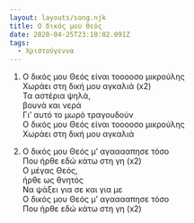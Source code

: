 ```yaml
---
layout: layouts/song.njk
title: Ο δικός μου Θεός
date: 2020-04-25T23:10:02.091Z
tags:
  - Χριστούγεννα
---
```

1. Ο δικός μου Θεός είναι τοοοοσο μικρούλης\
   Χωράει στη δική μου αγκαλιά (x2)\
   Τα αστέρια ψηλά,\
   βουνά και νερά\
   Γι’ αυτό το μωρό τραγουδούν\
   Ο δικός μου Θεός είναι τοοοοσο μικρούλης\
   Χωράει στη δική μου αγκαλιά

2. Ο δικός μου Θεός μ’ αγααααπησε τόσο\
   Που ήρθε εδώ κάτω στη γη (x2)\
   Ο μέγας Θεός,\
   ήρθε ως θνητός\
   Να ψάξει για σε και για με\
   Ο δικός μου Θεός μ’ αγααααπησε τόσο\
   Που ήρθε εδώ κάτω στη γη (x2)